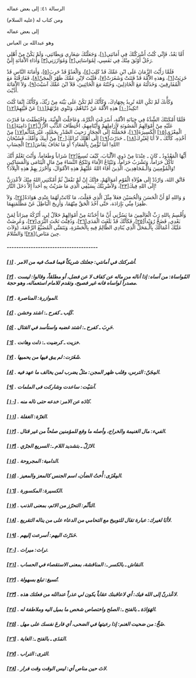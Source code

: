   الرسالة  ٤١: إلى بعض عماله	

ومن كتاب له (عليه السلام)

إلى بعض عماله

وهو عبدالله بن العباس

أَمَّا بَعْدُ، فَإِنِّي كُنْتُ أَشْرَكْتُكَ فِي أَمَانَتِي[[١\]](https://arabic.balaghah.net/node/769#_ftn1)، وَجَعَلْتُكَ شِعَارِي وَبِطَانَتِي، وَلَمْ يَكُنْ مِنْ أَهْلِي رَجُلٌ أَوْثَقَ مِنْكَ فِي نَفَسِي، لِمُوَاسَاتِي[[٢\]](https://arabic.balaghah.net/node/769#_ftn2) وَمُوَازَرَتِي[[٣\]](https://arabic.balaghah.net/node/769#_ftn3) وَأَدَاءِ الاَْمَانَةِ إِلَيَّ.

فَلَمَّا رَأَيْتَ الزَّمَانَ عَلَى ابْنِ عَمِّكَ قَدْ كَلِبَ[[٤\]](https://arabic.balaghah.net/node/769#_ftn4)، وَالْعَدُوَّ قَدْ حَرِبَ[[٥\]](https://arabic.balaghah.net/node/769#_ftn5)، وَأَمَانَةَ النَّاسِ قَدْ خَزِيَتْ[[٦\]](https://arabic.balaghah.net/node/769#_ftn6)، وَهذهِ الاُْمَّةَ قَدْ فَتَنَتْ وَشَغَرَتْ[[٧\]](https://arabic.balaghah.net/node/769#_ftn7)، قَلَبْتَ لاِبْنِ عَمِّكَ ظَهْرَ الِْمجَنِّ[[٨\]](https://arabic.balaghah.net/node/769#_ftn8)، فَفَارَقْتَهُ مَعَ الْمُفَارِقِينَ، وَخَذَلْتَهُ مَعَ الْخَاذِلِينَ،  وَخُنْتَهُ مَعَ الْخَائِنِينَ، فَلاَ ابْنَ عَمِّكَ آسَيْتَ[[٩\]](https://arabic.balaghah.net/node/769#_ftn9)، وَلاَ الاَْمَانَةَ أَدَّيْتَ.

وَكَأَّنكَ لَمْ تَكُنِ اللهَ تُرِيدُ بِجِهَادِكَ،  وَكَأَنَّكَ لَمْ تَكُنْ عَلَى بَيِّنَة مِنْ رَبِّكَ، وَكَأَنَّكَ  إِنَّمَا كُنْتَ تَكِيدُ[[١٠\]](https://arabic.balaghah.net/node/769#_ftn10) هذِهِ الاُْمَّةَ عَنْ دُنْيَاهُمْ، وَتَنْوِي غِرَّتَهُمْ[[١١\]](https://arabic.balaghah.net/node/769#_ftn11) عَنْ فَيْئِهِمْ[[١٢\]](https://arabic.balaghah.net/node/769#_ftn12)!

فَلَمَّا أَمْكَنَتْكَ الشِّدَّةُ فِي خِيَانَةِ الاُْمَّةِ،  أَسْرَعْتَ الْكَرَّةَ، وَعَاجَلْتَ الْوَثْبَةَ، وَاخْتَطَفْتَ مَا  قَدَرْتَ عَلَيْهِ مِنْ أَمْوَالِهِمُ الْمَصُونَةِ لاَِرَامِلِهِمْ  وَأَيْتَامِهِمُ، اخْتِطَافَ الذِّئْبِ الاَْزَلِّ[[١٣\]](https://arabic.balaghah.net/node/769#_ftn13) دَامِيَةَ[[١٤\]](https://arabic.balaghah.net/node/769#_ftn14) الْمِعْزَى[[١٥\]](https://arabic.balaghah.net/node/769#_ftn15) الْكَسِيرَةَ[[١٦\]](https://arabic.balaghah.net/node/769#_ftn16)، فَحَمَلْتَهُ إِلَى الْحِجَازِ رَحيِبَ الصَّدْرِ بِحَمْلِهِ، غَيْرَ مُتَأَثِّم[[١٧\]](https://arabic.balaghah.net/node/769#_ftn17) مِنْ أَخْذِهِ، كَأَنَّكَ ـ لاَ أَبَا لِغَيْرِكَ[[١٨\]](https://arabic.balaghah.net/node/769#_ftn18) ـ حَدَرْتَ[[١٩\]](https://arabic.balaghah.net/node/769#_ftn19) إِلَى أَهْلِكَ تُرَاثَكَ[[٢٠\]](https://arabic.balaghah.net/node/769#_ftn20) مِنْ أَبِيكَ وَأُمِّكَ، فَسُبْحَانَ اللهِ! أَمَا تُؤْمِنُ بِالْمَعَادِ؟ أَوَ مَا تَخَافُ نِقَاشَ[[٢١\]](https://arabic.balaghah.net/node/769#_ftn21) الْحِسَابِ!

أَيُّهَا الْمَعْدُودُ ـ كَانَ ـ عِنْدَنَا مِنْ ذَوِي الاَْلْبَابَ، كَيْفَ تُسِيغُ[[٢٢\]](https://arabic.balaghah.net/node/769#_ftn22) شَرَاباً وَطَعَاماً، وَأَنْتَ تَعْلَمُ أَنَّكَ تَأْكُلُ حَرَاماً،  وَتَشْرَبُ حَرَاماً، وَتَبْتَاعُ الاِْمَاءَ وَتَنْكِحُ النِّسَاءَ مِنْ  مَالِ الْيَتَامَى وَالْمَسَاكِينِ وَالْمُؤْمِنِينَ وَالْـمُجَاهِدِينَ،  الَّذِينَ أَفَاءَ اللهُ عَلَيْهِمْ هذِهِ الاَْمْوَالَ، وَأَحْرَزَ بِهِمْ هذِهِ الْبِلاَدَ؟!

فَاتَّقِ اللهَ، وَارْدُدْ إِلَى هؤُلاَءِ الْقَوْمِ  أمَوَالَهُمْ، فإِنَّكَ إِنْ لَمْ تَفْعَلْ ثُمَّ أَمْكَنَنِي اللهُ مِنْكَ لاَُعْذِرَنَّ إِلَى اللهِ فِيكَ[[٢٣\]](https://arabic.balaghah.net/node/769#_ftn23)، وَلاََضْرِبَنَّكَ بِسَيْفِي الَّذِي مَا ضَرَبْتُ بِهِ أَحَداً إِلاَّ دَخَلَ النَّارَ!

وَ وَاللهِ لَوْ أَنَّ الْحَسَنَ وَالْحُسَيْنَ فعَلاَ مِثْلَ الَّذِي فَعَلْتَ، مَا كَانَتْ لَهُمَا عِنْدِي هَوَادَةٌ[[٢٤\]](https://arabic.balaghah.net/node/769#_ftn24)، وَلاَ ظَفِرَا مِنِّي بَإِرَادَة، حَتَّى آخُذَ الْحَقَّ مِنْهُمَا، وَأُزِيحَ الْبَاطِلَ عَنْ مَظْلَمَتِهِمَا.

وَأُقْسِمُ بِاللهِ رَبِّ الْعَالَمِينَ مَا يَسُرُّنِي أَنَّ مَا أَخَذْتَهُ مِنْ أَمْوَالِهِمْ حَلاَلٌ لِي، أَتْرُكُهُ مِيرَاثاً  لِمَنْ بَعْدِي، فَضَحِّ رُوَيْداً[[٢٥\]](https://arabic.balaghah.net/node/769#_ftn25)، فَكَأنَّكَ قَدْ بَلَغَتَ الْمَدَى[[٢٦\]](https://arabic.balaghah.net/node/769#_ftn26)، وَدُفِنْتَ تَحْتَ الثَّرَى[[٢٧\]](https://arabic.balaghah.net/node/769#_ftn27)، وَعُرِضَتْ عَلَيْكَ أَعْمَالُكَ بِالْـمَحَلِّ الَّذِي يُنَادِي  الظَّالِمُ فِيهِ بِالْحَسْرَةِ، وَيَتَمَنَّى الْمُضَيِّعُ الرَّجْعَةَ،  (وَلاَتَ حِينَ مَنَاص)[[٢٨\]](https://arabic.balaghah.net/node/769#_ftn28)! وَالسَّلامُ.

##### --------------------------------------

##### [[١\]](https://arabic.balaghah.net/node/769#_ftnref1) . أشركتك في أمانتي: جعلتك شريكاً فيما قمتُ فيه من الامر.

##### [[٢\]](https://arabic.balaghah.net/node/769#_ftnref2) . المُواساة: من آساه: إذا أناله من ماله عن كفاف لا عن فضل، أو مطلقاً،  وقالوا: ليست مصدراً لواساه فانه غير فصيح، وتقدم للامام استعماله، وهو  حجة.

##### [[٣\]](https://arabic.balaghah.net/node/769#_ftnref3) . الموازرة: المناصرة.

##### [[٤\]](https://arabic.balaghah.net/node/769#_ftnref4) . كَلِب ـ كفرح ـ: اشتد وخشن.

##### [[٥\]](https://arabic.balaghah.net/node/769#_ftnref5) . حَرِبَ ـ كفرح ـ: اشتد غضبه واستأسد في القتال.

##### [[٦\]](https://arabic.balaghah.net/node/769#_ftnref6) . خزيت ـ كرضيت ـ: ذلت وهانت.

##### [[٧\]](https://arabic.balaghah.net/node/769#_ftnref7) . شَغَرَت: لم يبق فيها من يحميها.

##### [[٨\]](https://arabic.balaghah.net/node/769#_ftnref8) . المِجَنّ: الترس، وقلب ظهر المجن: مثلٌ يضرب لمن يخالف ما عهد فيه.

##### [[٩\]](https://arabic.balaghah.net/node/769#_ftnref9) . آسَيْت: ساعدت وشاركت فى الملمات.

##### [[١٠\]](https://arabic.balaghah.net/node/769#_ftnref10) . كادَه عن الامر: خدعه حتى ناله منه.

##### [[١١\]](https://arabic.balaghah.net/node/769#_ftnref11) . الغرّة: الغفلة.

##### [[١٢\]](https://arabic.balaghah.net/node/769#_ftnref12) . الفيء: مال الغنيمة والخراج، وأصله ما وقع للمؤمنين صلحاً من غير قتال.

##### [[١٣\]](https://arabic.balaghah.net/node/769#_ftnref13) . الازَلّ ـ بتشديد اللام ـ: السريع الجرْي.

##### [[١٤\]](https://arabic.balaghah.net/node/769#_ftnref14) . الدامية: المجروحة.

##### [[١٥\]](https://arabic.balaghah.net/node/769#_ftnref15) . المِعْزَى: أُختُ الضأن، اسم الجنس كالمعز والمعيز.

##### [[١٦\]](https://arabic.balaghah.net/node/769#_ftnref16) . الكسيرة: المكسورة.

##### [[١٧\]](https://arabic.balaghah.net/node/769#_ftnref17) . التأثّم: التحرّز من الاثم، بمعنى الذنب.

##### [[١٨\]](https://arabic.balaghah.net/node/769#_ftnref18) . لاأبَا لغيرك: عبارة تقال للتوبيخ مع التحامي من الدعاء على من يناله التقريع.

##### [[١٩\]](https://arabic.balaghah.net/node/769#_ftnref19) . حَدَرْتَ اليهم: أسرعت إليهم.

##### [[٢٠\]](https://arabic.balaghah.net/node/769#_ftnref20) . تراث: ميراث.

##### [[٢١\]](https://arabic.balaghah.net/node/769#_ftnref21) . النقاش ـ بالكسر ـ: المناقشة، بمعنى الاستقصاء في الحساب.

##### [[٢٢\]](https://arabic.balaghah.net/node/769#_ftnref22) . تُسيغ: تبلع بسهولة.

##### [[٢٣\]](https://arabic.balaghah.net/node/769#_ftnref23) . لاعْذرنّ إلى الله فيك: أي لاعاقبنك عقاباً يكون لي عذراً عندالله من فعلتك هذه.

##### [[٢٤\]](https://arabic.balaghah.net/node/769#_ftnref24) . الهَوَادَة ـ بالفتح ـ: الصلح واختصاص شخص ما بميل اليه وملاطفة له.

##### [[٢٥\]](https://arabic.balaghah.net/node/769#_ftnref25) . ضَحِّ: من ضحيت الغنم: إذا رعيتها في الضحى، أي فارعَ نفسك على مهل.

##### [[٢٦\]](https://arabic.balaghah.net/node/769#_ftnref26) . المَدَى ـ بالفتح ـ: الغاية.

##### [[٢٧\]](https://arabic.balaghah.net/node/769#_ftnref27) . الثرى: التراب.

##### [[٢٨\]](https://arabic.balaghah.net/node/769#_ftnref28) . لاتَ حين مناص أي: ليس الوقت وقت فرار. 
